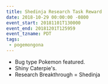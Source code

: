 ```yaml
---
title: Shedinja Research Task Reward
date: 2018-10-29 00:00:00 -0800
event_start: 20181101T130000
event_end: 20181201T125959
event_tzname: PDT
tags:
 - pogemongona
---
```

* Bug type Pokemon featured.
* Shiny Caterpie's.
* Research Breakthrough = Shedinja